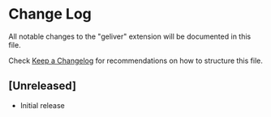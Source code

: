 # Change Log

All notable changes to the "geliver" extension will be documented in this file.

Check [Keep a Changelog](http://keepachangelog.com/) for recommendations on how to structure this file.

## [Unreleased]

- Initial release